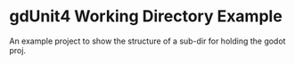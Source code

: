 # gdUnit4 Working Directory Example

An example project to show the structure of a sub-dir for holding the godot proj.
